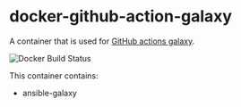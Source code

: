 # docker-github-action-galaxy

A container that is used for [GitHub actions galaxy](https://github.com/marketplace/actions/galaxy-action).

![Docker Build Status](https://img.shields.io/docker/build/buluma/github-action-galaxy)

This container contains:
 - ansible-galaxy

